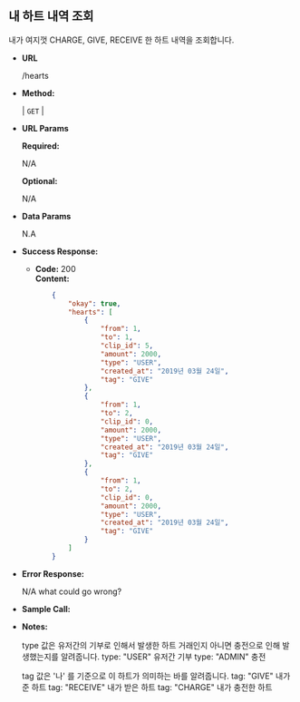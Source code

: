 **내 하트 내역 조회**
----
  
  내가 여지껏 CHARGE, GIVE, RECEIVE 한 하트 내역을
  조회합니다.

* **URL**

  /hearts

* **Method:**
  
  | `GET` |
  
*  **URL Params**

   **Required:**
 
   N/A
   
   **Optional:**
 
   N/A

* **Data Params**

    N.A

* **Success Response:**
  
  * **Code:** 200 <br />
    **Content:**
    ```json
        {
            "okay": true,
            "hearts": [
                {
                    "from": 1,
                    "to": 1,
                    "clip_id": 5,
                    "amount": 2000,
                    "type": "USER",
                    "created_at": "2019년 03월 24일",
                    "tag": "GIVE"
                },
                {
                    "from": 1,
                    "to": 2,
                    "clip_id": 0,
                    "amount": 2000,
                    "type": "USER",
                    "created_at": "2019년 03월 24일",
                    "tag": "GIVE"
                },
                {
                    "from": 1,
                    "to": 2,
                    "clip_id": 0,
                    "amount": 2000,
                    "type": "USER",
                    "created_at": "2019년 03월 24일",
                    "tag": "GIVE"
                }
            ]
        }
    ```
 
* **Error Response:**

  N/A
  what could go wrong?
  
* **Sample Call:**


* **Notes:**

    type 값은 유저간의 기부로 인해서 발생한 하트 거래인지
    아니면 충전으로 인해 발생했는지를 알려줍니다.
    type: "USER" 유저간 기부
    type: "ADMIN" 충전
    
    tag 값은 '나' 를 기준으로 이 하트가 의미하는 바를 알려줍니다.
    tag: "GIVE" 내가 준 하트
    tag: "RECEIVE" 내가 받은 하트
    tag: "CHARGE" 내가 충전한 하트

